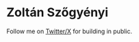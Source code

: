 # Zoltán Szőgyényi

Follow me on [Twitter/X](https://twitter.com/zoltanszogyenyi) for building in public.
